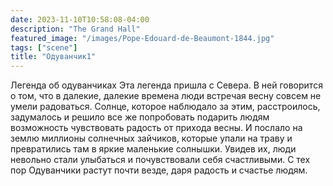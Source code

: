 ```yaml
---
date: 2023-11-10T10:58:08-04:00
description: "The Grand Hall"
featured_image: "/images/Pope-Edouard-de-Beaumont-1844.jpg"
tags: ["scene"]
title: "Одуванчик1"
---
```


Легенда об одуванчиках
Эта легенда пришла с Севера. В ней говорится о том, что в далекие, далекие времена люди встречая весну совсем не умели 
радоваться. Солнце, которое наблюдало за этим, расстроилось, задумалось и решило все же попробовать подарить людям возможность 
чувствовать радость от прихода весны. И послало на землю миллионы солнечных зайчиков, которые упали на траву и превратились 
там в яркие маленькие солнышки. Увидев их, люди невольно стали улыбаться и почувствовали себя счастливыми.
С тех пор Одуванчики растут почти везде, даря радость и счастье людям.